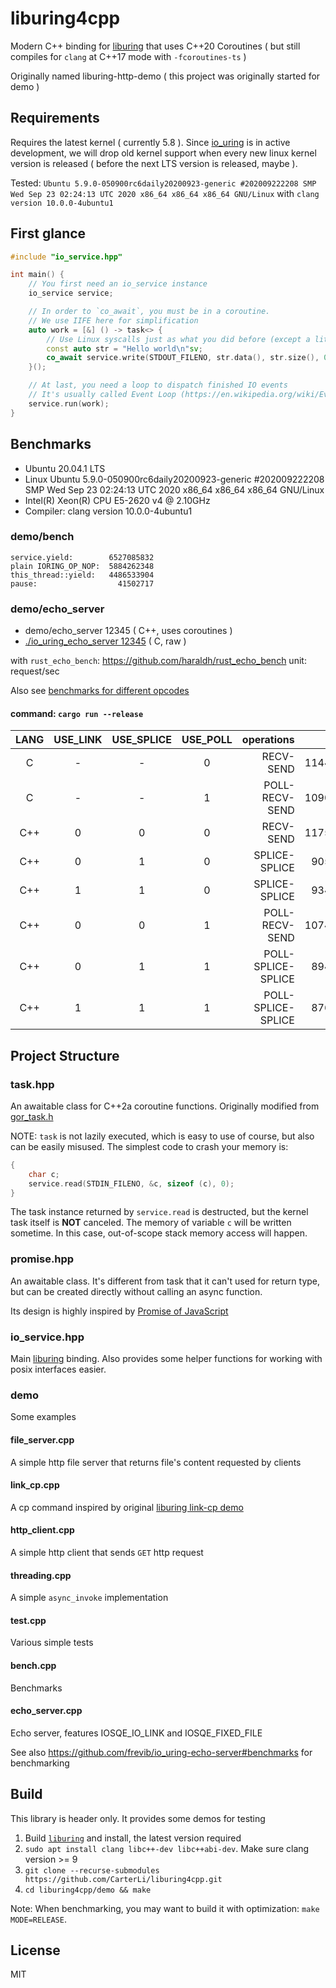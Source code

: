 # liburing4cpp

Modern C++ binding for [liburing](https://github.com/axboe/liburing) that uses C++20 Coroutines ( but still compiles for `clang` at C++17 mode with `-fcoroutines-ts` )

Originally named liburing-http-demo ( this project was originally started for demo )

## Requirements

Requires the latest kernel ( currently 5.8 ). Since [io_uring](https://git.kernel.dk/cgit/liburing/) is in active development, we will drop old kernel support when every new linux kernel version is released ( before the next LTS version is released, maybe ).

Tested: `Ubuntu 5.9.0-050900rc6daily20200923-generic #202009222208 SMP Wed Sep 23 02:24:13 UTC 2020 x86_64 x86_64 x86_64 GNU/Linux` with `clang version 10.0.0-4ubuntu1`

## First glance

```cpp
#include "io_service.hpp"

int main() {
    // You first need an io_service instance
    io_service service;

    // In order to `co_await`, you must be in a coroutine.
    // We use IIFE here for simplification
    auto work = [&] () -> task<> {
        // Use Linux syscalls just as what you did before (except a little changes)
        const auto str = "Hello world\n"sv;
        co_await service.write(STDOUT_FILENO, str.data(), str.size(), 0);
    }();

    // At last, you need a loop to dispatch finished IO events
    // It's usually called Event Loop (https://en.wikipedia.org/wiki/Event_loop)
    service.run(work);
}
```

## Benchmarks

* Ubuntu 20.04.1 LTS
* Linux Ubuntu 5.9.0-050900rc6daily20200923-generic #202009222208 SMP Wed Sep 23 02:24:13 UTC 2020 x86_64 x86_64 x86_64 GNU/Linux
* Intel(R) Xeon(R) CPU E5-2620 v4 @ 2.10GHz
* Compiler: clang version 10.0.0-4ubuntu1

### demo/bench

```
service.yield:        6527085832
plain IORING_OP_NOP:  5884262348
this_thread::yield:   4486533904
pause:                  41502717
```

### demo/echo_server

* demo/echo_server 12345 ( C++, uses coroutines )
* [./io_uring_echo_server 12345](https://github.com/CarterLi/io_uring-echo-server) ( C, raw )

with `rust_echo_bench`: https://github.com/haraldh/rust_echo_bench
unit: request/sec

Also see [benchmarks for different opcodes](https://github.com/CarterLi/io_uring-echo-server#benchmarks)

#### command: `cargo run --release`

LANG | USE_LINK | USE_SPLICE | USE_POLL |         operations |     1st |     2nd |     3rd |     mid |    rate
:-:  | :-:      | :-:        | :-:      |                 -: |      -: |      -: |      -: |      -: |      -:
C    | -        | -          | 0        |          RECV-SEND |  114461 |  116797 |  112112 |  114461 | 100.00%
C    | -        | -          | 1        |     POLL-RECV-SEND |  109037 |  114893 |  117629 |  114893 | 100.38%
C++  | 0        | 0          | 0        |          RECV-SEND |  117519 |  121139 |  120239 |  120239 | 105.05%
C++  | 0        | 1          | 0        |      SPLICE-SPLICE |   90577 |   91912 |   92301 |   91912 |  80.30%
C++  | 1        | 1          | 0        |      SPLICE-SPLICE |   93440 |   92619 |   94201 |   93440 |  81.63%
C++  | 0        | 0          | 1        |     POLL-RECV-SEND |  107454 |  111525 |  111210 |  111210 |  97.16%
C++  | 0        | 1          | 1        | POLL-SPLICE-SPLICE |   89469 |   90663 |   89315 |   89469 |  78.17%
C++  | 1        | 1          | 1        | POLL-SPLICE-SPLICE |   87628 |   89099 |   88708 |   89099 |  77.84%

## Project Structure

### task.hpp

An awaitable class for C++2a coroutine functions. Originally modified from [gor_task.h](https://github.com/Quuxplusone/coro#taskh-gor_taskh)

NOTE: `task` is not lazily executed, which is easy to use of course, but also can be easily misused. The simplest code to crash your memory is:

```c++
{
    char c;
    service.read(STDIN_FILENO, &c, sizeof (c), 0);
}
```

The task instance returned by `service.read` is destructed, but the kernel task itself is **NOT** canceled. The memory of variable `c` will be written sometime. In this case, out-of-scope stack memory access will happen.

### promise.hpp

An awaitable class. It's different from task that it can't used for return type, but can be created directly without calling an async function.

Its design is highly inspired by [Promise of JavaScript](https://developer.mozilla.org/en-US/docs/Web/JavaScript/Reference/Global_Objects/Promise)

### io_service.hpp

Main [liburing](https://github.com/axboe/liburing) binding. Also provides some helper functions for working with posix interfaces easier.

### demo

Some examples

#### file_server.cpp

A simple http file server that returns file's content requested by clients

#### link_cp.cpp

A cp command inspired by original [liburing link-cp demo](https://github.com/axboe/liburing/blob/master/examples/link-cp.c)

#### http_client.cpp

A simple http client that sends `GET` http request

#### threading.cpp

A simple `async_invoke` implementation

#### test.cpp

Various simple tests

#### bench.cpp

Benchmarks

#### echo_server.cpp

Echo server, features IOSQE_IO_LINK and IOSQE_FIXED_FILE

See also https://github.com/frevib/io_uring-echo-server#benchmarks for benchmarking

## Build

This library is header only. It provides some demos for testing

1. Build [`liburing`](https://github.com/axboe/liburing) and install, the latest version required
1. `sudo apt install clang libc++-dev libc++abi-dev`. Make sure clang version >= 9
1. `git clone --recurse-submodules https://github.com/CarterLi/liburing4cpp.git`
1. `cd liburing4cpp/demo && make`

Note: When benchmarking, you may want to build it with optimization: `make MODE=RELEASE`.

## License

MIT
